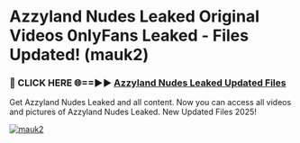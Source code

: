 # Azzyland Nudes Leaked Original Videos 0nlyFans Leaked - Files Updated! (mauk2)

<h3>🔴 CLICK HERE 🌐==►► <a href="https://tinyurl.com/brd5kh86" rel="nofollow">Azzyland Nudes Leaked Updated Files</a></h3>

Get Azzyland Nudes Leaked and all content. Now you can access all videos and pictures of Azzyland Nudes Leaked. New Updated Files 2025!

[![mauk2](https://i.imgur.com/K7sEzmb.gif)](https://tinyurl.com/brd5kh86)
